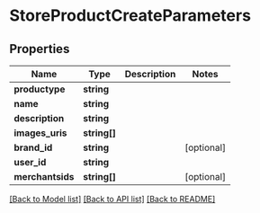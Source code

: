 # StoreProductCreateParameters

## Properties
Name | Type | Description | Notes
------------ | ------------- | ------------- | -------------
**productype** | **string** |  | 
**name** | **string** |  | 
**description** | **string** |  | 
**images_uris** | **string[]** |  | 
**brand_id** | **string** |  | [optional] 
**user_id** | **string** |  | 
**merchantsids** | **string[]** |  | [optional] 

[[Back to Model list]](../README.md#documentation-for-models) [[Back to API list]](../README.md#documentation-for-api-endpoints) [[Back to README]](../README.md)


